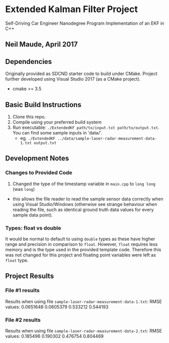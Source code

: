 # Extended Kalman Filter Project 
Self-Driving Car Engineer Nanodegree Program
Implementation of an EKF in C++

Neil Maude, April 2017
---

## Dependencies
Originally provided as SDCND starter code to build under CMake.
Project further developed using Visual Studio 2017 (as a CMake project).
* cmake >= 3.5

## Basic Build Instructions

1. Clone this repo.
2. Compile using your preferred build system 
3. Run executable: `./ExtendedKF path/to/input.txt path/to/output.txt`. You can find
   some sample inputs in 'data/'.
    - eg. `./ExtendedKF ../data/sample-laser-radar-measurement-data-1.txt output.txt`

## Development Notes

### Changes to Provided Code

1. Changed the type of the timestamp variable in `main.cpp` to `long long` (was `long`)
  - this allows the file reader to read the sample sensor data correctly when using
    Visual Studio/Windows (otherwise see strange behaviour when reading the file, 
    such as identical ground truth data values for every sample data point).

### Types: float vs double

It would be normal to default to using `double` types as these have higher range and 
precision in comparison to `float`.  However, `float` requires less memory and is the
type used in the provided template code.  Therefore this was not changed for this
project and floating point variables were left as `float` type.

## Project Results

### File #1 results
Results when using file `sample-laser-radar-measurement-data-1.txt`:
RMSE values:
0.0651648
0.0605379
0.533212
0.544193

### File #2 results
Results when using file `sample-laser-radar-measurement-data-2.txt`:
RMSE values:
0.185496
0.190302
0.476754
0.804469


